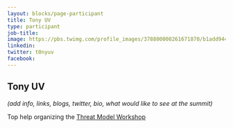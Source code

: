 ```yaml
---
layout: blocks/page-participant
title: Tony UV
type: participant
job-title:
image: https://pbs.twimg.com/profile_images/378800000261671870/b1add9442c0a2690c3480e86a962212f_400x400.png
linkedin:
twitter: t0nyuv
facebook:
---
```


## Tony UV

_(add info, links, blogs, twitter, bio, what would like to see at the summit)_

Top help organizing the [Threat Model Workshop](../Working-Sessions/Threat-Model.md)
